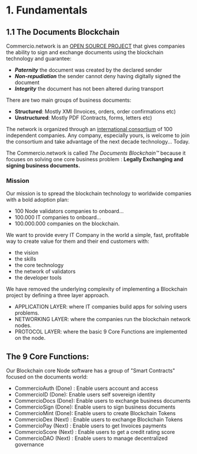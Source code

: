 # 1. Fundamentals

## 1.1 The Documents Blockchain

Commercio.network is an [OPEN SOURCE PROJECT](https://github.com/commercionetwork) that gives companies the ability to sign and exchange documents using the blockchain technology and guarantee:

* ***Paternity*** the document was created by the declared sender
* ***Non-repudiation*** the sender cannot deny having digitally signed the document
* ***Integrity*** the document has not been altered during transport


There are two main groups of business documents:

* **Structured**: Mostly XMl (Invoices, orders, order confirmations etc)
* **Unstructured**: Mostly PDF (Contracts, forms, letters etc)

The network is organized through an [international consortium](https://www.commercioconsortium.org) of 100 independent companies.  Any company, especially yours, is welcome to join the consortium and take advantage of the next decade technology... Today.

The Commercio.network is called _The Documents Blockchain™_ because it focuses on solving one core business problem : **Legally Exchanging and signing business documents.**

### Mission

Our mission is to spread the blockchain technology to worldwide companies with a bold adoption plan:

* 100 Node validators companies to onboard...
* 100.000 IT companies to onboard...
* 100.000.000 companies on the blockchain. 

We want to provide every IT Company in the world a simple, fast, profitable way to create value for them and their end customers with:

* the vision
* the skills 
* the core technology 
* the network of validators
* the developer tools 

 We have removed the underlying complexity of implementing a Blockchain project by defining a three layer approach.

* APPLICATION LAYER: where IT companies build apps for solving users problems.
* NETWORKING LAYER: where the companies run the blockchain network nodes.
* PROTOCOL LAYER: where the basic 9 Core Functions are implemented on the node.

## The 9 Core Functions:

Our Blockchain core Node software has a group of "Smart Contracts" focused on the documents world: 

* CommercioAuth (Done) : Enable users account and access 
* CommercioID (Done): Enable users self sovereign identity
* CommercioDocs (Done): Enable users to exchange business documents
* CommercioSign (Done): Enable users to sign business documents
* CommercioMint (Done): Enable users to create Blockchain Tokens
* CommercioDex (Next) : Enable users to exchange Blockchain Tokens
* CommercioPay (Next) : Enable users to get Invoices payments 
* CommercioScore (Next) : Enable users to get a credit rating score
* CommercioDAO (Next) : Enable users to manage decentralized governance




